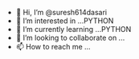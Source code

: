 - 👋 Hi, I’m @suresh614dasari
- 👀 I’m interested in ...PYTHON 
- 🌱 I’m currently learning ...PYTHON
- 💞️ I’m looking to collaborate on ...
- 📫 How to reach me ...

<!---
suresh614dasari/suresh614dasari is a ✨ special ✨ repository because its `README.md` (this file) appears on your GitHub profile.
You can click the Preview link to take a look at your changes.
--->
